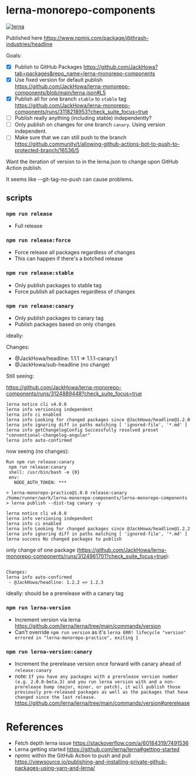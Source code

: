 # lerna-monorepo-components

[![lerna](https://img.shields.io/badge/maintained%20with-lerna-cc00ff.svg)](https://lerna.js.org/)

Published here https://www.npmjs.com/package/@thrash-industries/headline 

Goals: 

- [x] Publish to GitHub Packages https://github.com/JackHowa?tab=packages&repo_name=lerna-monorepo-components
- [x] Use fixed version for default publish https://github.com/JackHowa/lerna-monorepo-components/blob/main/lerna.json#L5
- [x] Publish all for one branch `stable` to `stable` tag https://github.com/JackHowa/lerna-monorepo-components/runs/3118218953?check_suite_focus=true
- [ ] Publish really anything (including stable) independently?
- [ ] Only publish on changes for one branch `canary`. Using version independent. 
- [ ] Make sure that we can still push to the branch https://github.community/t/allowing-github-actions-bot-to-push-to-protected-branch/16536/5

Want the iteration of version to in the lerna.json to change upon GitHub Action publish.

It seems like --git-tag-no-push can cause problems.

## scripts 

### `npm run release`

- Full release

### `npm run release:force`

- Force release all packages regardless of changes
- This can happen if there's a botched release
### `npm run release:stable`

- Only publish packages to stable tag
- Force publish all packages regardless of changes

### `npm run release:canary`

- Only publish packages to canary tag
- Publish packages based on only changes

ideally: 

Changes:
 - @JackHowa/headline: 1.1.1 => 1.1.1-canary.1
 - @JackHowa/sub-headline (no change)

 Still seeing: 

https://github.com/JackHowa/lerna-monorepo-components/runs/3124889448?check_suite_focus=true 

 ```
lerna notice cli v4.0.0
lerna info versioning independent
lerna info ci enabled
lerna info Looking for changed packages since @JackHowa/headline@1.2.0
lerna info ignoring diff in paths matching [ 'ignored-file', '*.md' ]
lerna info getChangelogConfig Successfully resolved preset "conventional-changelog-angular"
lerna info auto-confirmed 

 ```

 now seeing (no changes): 

 ```
Run npm run release:canary
  npm run release:canary
  shell: /usr/bin/bash -e {0}
  env:
    NODE_AUTH_TOKEN: ***

> lerna-monorepo-practice@1.0.0 release:canary /home/runner/work/lerna-monorepo-components/lerna-monorepo-components
> lerna publish --dist-tag canary -y

lerna notice cli v4.0.0
lerna info versioning independent
lerna info ci enabled
lerna info Looking for changed packages since @JackHowa/headline@1.2.2
lerna info ignoring diff in paths matching [ 'ignored-file', '*.md' ]
lerna success No changed packages to publish 

 ```


 only change of one package (https://github.com/JackHowa/lerna-monorepo-components/runs/3124961701?check_suite_focus=true):

```

Changes:
lerna info auto-confirmed 
 - @JackHowa/headline: 1.2.2 => 1.2.3

```

ideally: should be a prerelease with a canary tag

### `npm run lerna-version`

- Increment version via lerna https://github.com/lerna/lerna/tree/main/commands/version
- Can't override `npm run version` as it's `lerna ERR! lifecycle "version" errored in "lerna-monorepo-practice", exiting 1`

### `npm run lerna-version:canary`

- Increment the prerelease version once forward with canary ahead of `release:canary`
- note: `If you have any packages with a prerelease version number (e.g. 2.0.0-beta.3) and you run lerna version with and a non-prerelease bump (major, minor, or patch), it will publish those previously pre-released packages as well as the packages that have changed since the last release.` https://github.com/lerna/lerna/tree/main/commands/version#prerelease
# References 

- Fetch depth lerna issue https://stackoverflow.com/a/60184319/7491536
- Lerna getting started https://github.com/lerna/lerna#getting-started
- npmrc within the GitHub Action to push and pull https://viewsource.io/publishing-and-installing-private-github-packages-using-yarn-and-lerna/